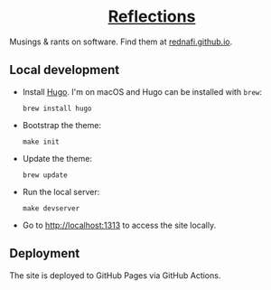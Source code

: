 <div align="center">

# [Reflections][site]

</div>

Musings & rants on software. Find them at [rednafi.github.io][site].

## Local development

* Install [Hugo][hugo]. I'm on macOS and Hugo can be installed with `brew`:
    ```
    brew install hugo
    ```
* Bootstrap the theme:
    ```
    make init
    ```
* Update the theme:
    ```
    brew update
    ```
* Run the local server:
    ```
    make devserver
    ```
* Go to [http://localhost:1313][localhost] to access the site locally.

## Deployment

The site is deployed to GitHub Pages via GitHub Actions.


[site]: https://rednafi.com
[hugo]: https://gohugo.io/
[localhost]: http://localhost:1313
